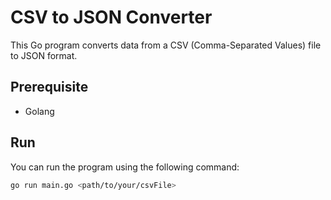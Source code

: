 # CSV to JSON Converter

This Go program converts data from a CSV (Comma-Separated Values) file to JSON format.

## Prerequisite

- Golang

## Run

You can run the program using the following command:

```bash
go run main.go <path/to/your/csvFile>
```
